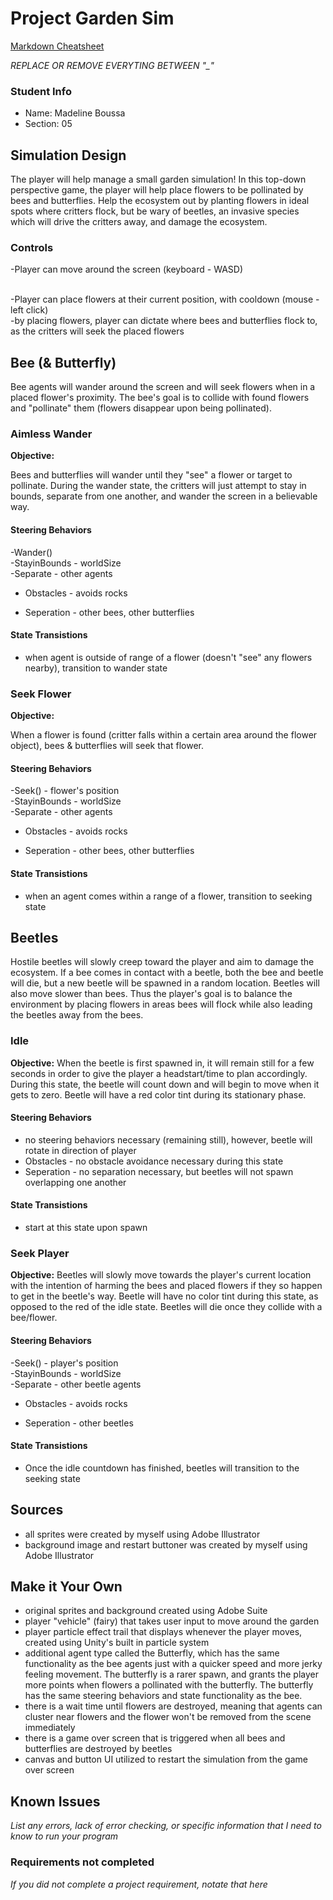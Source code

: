 # Project Garden Sim

[Markdown Cheatsheet](https://github.com/adam-p/markdown-here/wiki/Markdown-Here-Cheatsheet)

_REPLACE OR REMOVE EVERYTING BETWEEN "\_"_

### Student Info

-   Name: Madeline Boussa
-   Section: 05

## Simulation Design

The player will help manage a small garden simulation! In this top-down perspective game, the player will help place flowers to be pollinated by bees and butterflies. Help the ecosystem out by planting flowers in ideal spots where critters flock, but be wary of beetles, an invasive species which will drive the critters away, and damage the ecosystem.

### Controls  
   -Player can move around the screen (keyboard - WASD)
    
   <br>
   -Player can place flowers at their current position, with cooldown (mouse - left click)
    <br>  -by placing flowers, player can dictate where bees and butterflies flock to, as the critters will seek the placed flowers

## Bee (& Butterfly)

Bee agents will wander around the screen and will seek flowers when in a placed flower's proximity. The bee's goal is to collide with found flowers and "pollinate" them (flowers disappear upon being pollinated).

### Aimless Wander

**Objective:**

Bees and butterflies will wander until they "see" a flower or target to pollinate. During the wander state, the critters will just attempt to stay in bounds, separate from one another, and wander the screen in a believable way.

#### Steering Behaviors

-Wander()
<br>-StayinBounds - worldSize
<br>-Separate - other agents


- Obstacles - avoids rocks


- Seperation - other bees, other butterflies
   
#### State Transistions

- when agent is outside of range of a flower (doesn't "see" any flowers nearby), transition to wander state
   
### Seek Flower

**Objective:** 

When a flower is found (critter falls within a certain area around the flower object), bees & butterflies will seek that flower.

#### Steering Behaviors

-Seek() - flower's position
<br>-StayinBounds - worldSize
<br>-Separate - other agents


- Obstacles - avoids rocks


- Seperation - other bees, other butterflies
   
#### State Transistions

- when an agent comes within a range of a flower, transition to seeking state

## Beetles

Hostile beetles will slowly creep toward the player and aim to damage the ecosystem. If a bee comes in contact with a beetle, both the bee and beetle will die, but a new beetle will be spawned in a random location. Beetles will also move slower than bees. Thus the player's goal is to balance the environment by placing flowers in areas bees will flock while also leading the beetles away from the bees.

### Idle

**Objective:** 
When the beetle is first spawned in, it will remain still for a few seconds in order to give the player a headstart/time to plan accordingly. During this state, the beetle will count down and will begin to move when it gets to zero. Beetle will have a red color tint during its stationary phase.
#### Steering Behaviors

- no steering behaviors necessary (remaining still), however, beetle will rotate in direction of player
- Obstacles - no obstacle avoidance necessary during this state
- Seperation - no separation necessary, but beetles will not spawn overlapping one another
   
#### State Transistions

- start at this state upon spawn
   
### Seek Player

**Objective:** 
Beetles will slowly move towards the player's current location with the intention of harming the bees and placed flowers if they so happen to get in the beetle's way. Beetle will have no color tint during this state, as opposed to the red of the idle state. Beetles will die once they collide with a bee/flower.

#### Steering Behaviors

-Seek() - player's position
<br>-StayinBounds - worldSize
<br>-Separate - other beetle agents


- Obstacles - avoids rocks


- Seperation - other beetles
   
#### State Transistions

- Once the idle countdown has finished, beetles will transition to the seeking state

## Sources

-   all sprites were created by myself using Adobe Illustrator
-   background image and restart buttoner was created by myself using Adobe Illustrator

## Make it Your Own

- original sprites and background created using Adobe Suite
- player "vehicle" (fairy) that takes user input to move around the garden
- player particle effect trail that displays whenever the player moves, created using Unity's built in particle system
- additional agent type called the Butterfly, which has the same functionality as the bee agents just with a quicker speed and more jerky feeling movement. The butterfly is a rarer spawn, and grants the player more points when flowers a pollinated with the butterfly. The butterfly has the same steering behaviors and state functionality as the bee.
- there is a wait time until flowers are destroyed, meaning that agents can cluster near flowers and the flower won't be removed from the scene immediately
- there is a game over screen that is triggered when all bees and butterflies are destroyed by beetles
- canvas and button UI utilized to restart the simulation from the game over screen

## Known Issues

_List any errors, lack of error checking, or specific information that I need to know to run your program_

### Requirements not completed

_If you did not complete a project requirement, notate that here_

